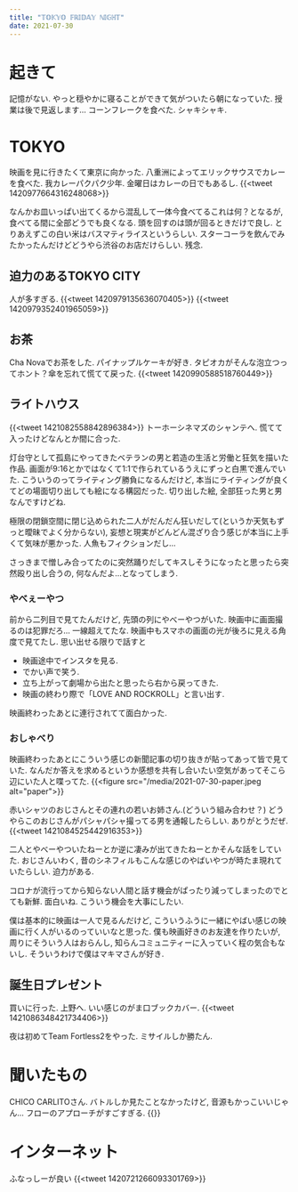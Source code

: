 ```yaml
---
title: "𝕋𝕆𝕂𝕐𝕆 𝔽ℝ𝕀𝔻𝔸𝕐 ℕ𝕀𝔾ℍ𝕋"
date: 2021-07-30
---
```


# 起きて
記憶がない. やっと穏やかに寝ることができて気がついたら朝になっていた. 授業は後で見返します... コーンフレークを食べた. シャキシャキ.

# TOKYO
映画を見に行きたくて東京に向かった. 八重洲によってエリックサウスでカレーを食べた. 我カレーパクパク少年. 金曜日はカレーの日でもあるし.
{{<tweet 1420977664316248068>}}

なんかお皿いっぱい出てくるから混乱して一体今食べてるこれは何？となるが, 食べてる間に全部どうでも良くなる. 頭を回すのは頭が回るときだけで良し. とりあえずこの白い米はバスマティライスというらしい.
スターコーラを飲んでみたかったんだけどどうやら渋谷のお店だけらしい. 残念.

## 迫力のあるTOKYO CITY
人が多すぎる.
{{<tweet 1420979135636070405>}}
{{<tweet 1420979352401965059>}}

## お茶
Cha Novaでお茶をした. パイナップルケーキが好き. タピオカがそんな泡立つってホント？傘を忘れて慌てて戻った.
{{<tweet 1420990588518760449>}}

## ライトハウス
{{<tweet 1421082558842896384>}}
トーホーシネマズのシャンテへ. 慌てて入ったけどなんとか間に合った.

灯台守として孤島にやってきたベテランの男と若造の生活と労働と狂気を描いた作品. 画面が9:16とかではなくて1:1で作られているうえにずっと白黒で進んでいた. こういうのってライティング勝負になるんだけど, 本当にライティングが良くてどの場面切り出しても絵になる構図だった. 切り出した絵, 全部狂った男と男なんですけどね.

極限の閉鎖空間に閉じ込められた二人がだんだん狂いだして(というか天気もずっと曖昧でよく分からない), 妄想と現実がどんどん混ざり合う感じが本当に上手くて気味が悪かった. 人魚もフィクションだし...

さっきまで憎しみ合ってたのに突然踊りだしてキスしそうになったと思ったら突然殴り出し合うの, 何なんだよ...となってしまう.
### やべぇーやつ
前から二列目で見てたんだけど, 先頭の列にやべーやつがいた. 映画中に画面撮るのは犯罪だろ... 一線超えてたな. 映画中もスマホの画面の光が後ろに見える角度で見てたし. 思い出せる限りで話すと

- 映画途中でインスタを見る.
- でかい声で笑う.
- 立ち上がって劇場から出たと思ったら右から戻ってきた.
- 映画の終わり際で「LOVE AND ROCKROLL」と言い出す.


映画終わったあとに連行されてて面白かった. 

### おしゃべり
映画終わったあとにこういう感じの新聞記事の切り抜きが貼ってあって皆で見ていた. なんだか答えを求めるというか感想を共有し合いたい空気があってそこら辺にいた人と喋ってた.
{{<figure src="/media/2021-07-30-paper.jpeg alt="paper">}}

赤いシャツのおじさんとその連れの若いお姉さん.(どういう組み合わせ？) どうやらこのおじさんがパシャパシャ撮ってる男を通報したらしい. ありがとうだぜ.
{{<tweet 1421084525442916353>}}

二人とやべーやついたねーとか逆に凄みが出てきたねーとかそんな話をしていた. おじさんいわく, 昔のシネフィルもこんな感じのやばいやつが時たま現れていたらしい. 迫力がある.

コロナが流行ってから知らない人間と話す機会がぱったり減ってしまったのでとても新鮮. 面白いね. こういう機会を大事にしたい.

僕は基本的に映画は一人で見るんだけど, こういうふうに一緒にやばい感じの映画に行く人がいるのっていいなと思った. 僕も映画好きのお友達を作りたいが, 周りにそういう人はおらんし, 知らんコミュニティーに入っていく程の気合もないし. そういうわけで僕はマキマさんが好き. 
## 誕生日プレゼント
買いに行った. 上野へ. いい感じのがま口ブックカバー.
{{<tweet 1421086348421734406>}}

夜は初めてTeam Fortless2をやった. ミサイルしか勝たん.

# 聞いたもの
CHICO CARLITOさん. バトルしか見たことなかったけど, 音源もかっこいいじゃん... フローのアプローチがすごすぎる.
{{<youtube u5hgGrh5aVI>}}


# インターネット
ふなっしーが良い
{{<tweet 1420721266093301769>}}